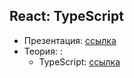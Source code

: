 ## React: TypeScript

- Презентация: [ссылка](https://github.com/ait-tr/cohort31.1/blob/main/front_end/lesson_21/React_TypeScript.pdf)
- Теория: :
  - TypeScript: [ссылка](https://www.typescriptlang.org/)
